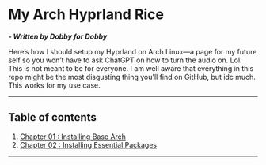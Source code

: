 # My Arch Hyprland Rice
***- Written by Dobby for Dobby***

Here’s how I should setup my Hyprland on Arch Linux—a page for my future self so you won’t have to ask ChatGPT on how to turn the audio on. Lol.
This is not meant to be for everyone. I am well aware that everything in this repo might be the most disgusting thing you'll find on GitHub, but idc much. This works for my use case.

---

## Table of contents
1. [Chapter 01 : Installing Base Arch](Bunch-Of-Readmes/Chapter-01.md)
2. [Chapter 02 : Installing Essential Packages](Bunch-Of-Readmes/Chapter-02.md)

---